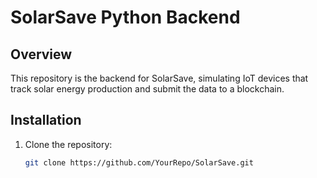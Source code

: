 # SolarSave Python Backend

## Overview
This repository is the backend for SolarSave, simulating IoT devices that track solar energy production and submit the data to a blockchain.

## Installation

1. Clone the repository:
   ```bash
   git clone https://github.com/YourRepo/SolarSave.git

